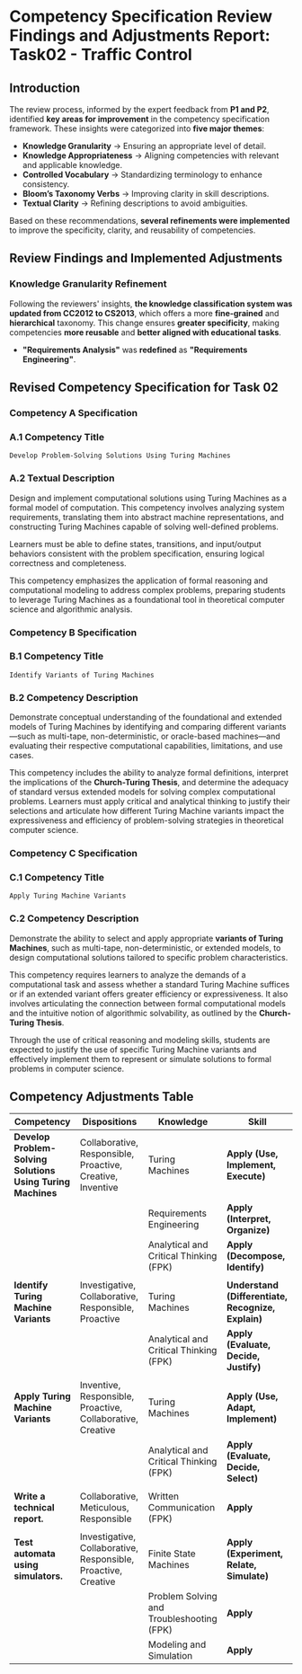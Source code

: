 # Competency Specification Review Findings and Adjustments Report: Task02 - Traffic Control

## Introduction  

The review process, informed by the expert feedback from **P1 and P2**, identified **key areas for improvement** in the competency specification framework. These insights were categorized into **five major themes**:  
- **Knowledge Granularity** → Ensuring an appropriate level of detail.  
- **Knowledge Appropriateness** → Aligning competencies with relevant and applicable knowledge.  
- **Controlled Vocabulary** → Standardizing terminology to enhance consistency.  
- **Bloom’s Taxonomy Verbs** → Improving clarity in skill descriptions.  
- **Textual Clarity** → Refining descriptions to avoid ambiguities.  

Based on these recommendations, **several refinements were implemented** to improve the specificity, clarity, and reusability of competencies.


## **Review Findings and Implemented Adjustments**  

### **Knowledge Granularity Refinement**  
Following the reviewers' insights, **the knowledge classification system was updated from CC2012 to CS2013**, which offers a more **fine-grained** and **hierarchical** taxonomy. This change ensures **greater specificity**, making competencies **more reusable** and **better aligned with educational tasks**.  
  - **"Requirements Analysis"** was **redefined** as **"Requirements Engineering"**.  
  

## Revised Competency Specification for Task 02

### Competency A Specification  

### A.1 Competency Title
    Develop Problem-Solving Solutions Using Turing Machines

### A.2 Textual Description  
Design and implement computational solutions using Turing Machines as a formal model of computation. This competency involves analyzing system requirements, translating them into abstract machine representations, and constructing Turing Machines capable of solving well-defined problems.

Learners must be able to define states, transitions, and input/output behaviors consistent with the problem specification, ensuring logical correctness and completeness. 

This competency emphasizes the application of formal reasoning and computational modeling to address complex problems, preparing students to leverage Turing Machines as a foundational tool in theoretical computer science and algorithmic analysis.

### Competency B Specification

### B.1 Competency Title

    Identify Variants of Turing Machines

### B.2 Competency Description

Demonstrate conceptual understanding of the foundational and extended models of Turing Machines by identifying and comparing different variants—such as multi-tape, non-deterministic, or oracle-based machines—and evaluating their respective computational capabilities, limitations, and use cases.

This competency includes the ability to analyze formal definitions, interpret the implications of the **Church-Turing Thesis**, and determine the adequacy of standard versus extended models for solving complex computational problems. Learners must apply critical and analytical thinking to justify their selections and articulate how different Turing Machine variants impact the expressiveness and efficiency of problem-solving strategies in theoretical computer science.


### Competency C Specification

### **C.1 Competency Title**

    Apply Turing Machine Variants

### **C.2 Competency Description**

Demonstrate the ability to select and apply appropriate **variants of Turing Machines**, such as multi-tape, non-deterministic, or extended models, to design computational solutions tailored to specific problem characteristics.

This competency requires learners to analyze the demands of a computational task and assess whether a standard Turing Machine suffices or if an extended variant offers greater efficiency or expressiveness. It also involves articulating the connection between formal computational models and the intuitive notion of algorithmic solvability, as outlined by the **Church-Turing Thesis**.

Through the use of critical reasoning and modeling skills, students are expected to justify the use of specific Turing Machine variants and effectively implement them to represent or simulate solutions to formal problems in computer science.



## Competency Adjustments Table

| **Competency**                                     | **Dispositions**                                               | **Knowledge**                          | **Skill**                                          |
|----------------------------------------------------|----------------------------------------------------------------|----------------------------------------|----------------------------------------------------|
| **Develop Problem-Solving Solutions Using Turing Machines** | Collaborative, Responsible, Proactive, Creative, Inventive | Turing Machines                        | **Apply (Use, Implement, Execute)**                |
|                                                    |                                                                | Requirements Engineering                  | **Apply (Interpret, Organize)**                    |
|                                                    |                                                                | Analytical and Critical Thinking (FPK) | **Apply (Decompose, Identify)**                    |
|                                                    |                                                                |                                        |                                                    |
| **Identify Turing Machine Variants**               | Investigative, Collaborative, Responsible, Proactive           | Turing Machines                 | **Understand (Differentiate, Recognize, Explain)** |              |                                      
|                                                    |                                                                | Analytical and Critical Thinking (FPK) | **Apply (Evaluate, Decide, Justify)**              |
|                                                    |                                                                |                                        |                                                    |
| **Apply Turing Machine Variants**            | Inventive, Responsible, Proactive, Collaborative, Creative     | Turing Machines                 | **Apply (Use, Adapt, Implement)**                  |
|                                                    |                                                                | Analytical and Critical Thinking (FPK) | **Apply (Evaluate, Decide, Select)**               |
|  |                                        |       |       
| **Write a technical report.** | Collaborative, Meticulous, Responsible | Written Communication (FPK) | **Apply** |
|  |  |                                        |       |       
| **Test automata using simulators.** | Investigative, Collaborative, Responsible, Proactive, Creative | Finite State Machines | **Apply (Experiment, Relate, Simulate)** |
|         |                                   |   Problem Solving and Troubleshooting (FPK) | **Apply** |
|         |                                   |   Modeling and Simulation | **Apply** |
